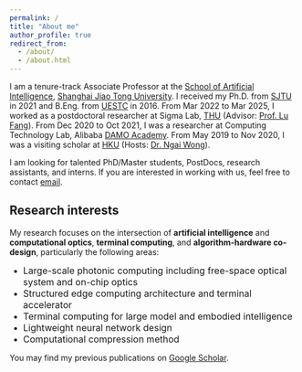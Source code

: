 ```yaml
---
permalink: /
title: "About me"
author_profile: true
redirect_from: 
  - /about/
  - /about.html
---
```


I am a tenure-track Associate Professor at the [School of Artificial Intelligence](https://soai.sjtu.edu.cn/), [Shanghai Jiao Tong University](https://www.sjtu.edu.cn/). I received my Ph.D. from [SJTU](https://dmne.sjtu.edu.cn/dmne/) in 2021 and B.Eng. from [UESTC](https://www.ese.uestc.edu.cn/) in 2016. From Mar 2022 to Mar 2025, I worked as a postdoctoral researcher at Sigma Lab, [THU](https://www.ee.tsinghua.edu.cn/) (Advisor: [Prof. Lu Fang](https://www.luvision.net/)). From Dec 2020 to Oct 2021, I was a researcher at Computing Technology Lab, Alibaba [DAMO Academy](https://damo.alibaba.com/). From May 2019 to Nov 2020, I was a visiting scholar at [HKU](https://www.eee.hku.hk/) (Hosts: [Dr. Ngai Wong](https://www.eee.hku.hk/~nwong/)). 

I am looking for talented PhD/Master students, PostDocs, research assistants, and interns. If you are interested in working with us, feel free to contact [email](mailto:cyuan328@gmail.com).


## Research interests

My research focuses on the intersection of __artificial intelligence__ and __computational optics__, __terminal computing__, and __algorithm-hardware co-design__, particularly the following areas:

- <font size="3">Large-scale photonic computing including free-space optical system and on-chip optics</font>
- <font size="3">Structured edge computing architecture and terminal accelerator</font>
- <font size="3">Terminal computing for large model and embodied intelligence</font>
- <font size="3">Lightweight neural network design</font>
- <font size="3">Computational compression method</font>

You may find my previous publications on [Google Scholar](https://scholar.google.com/citations?user=XJLW5xMAAAAJ&hl=zh-CN).


